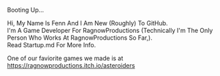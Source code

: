 Booting Up...


Hi, My Name Is Fenn And I Am New (Roughly) To GitHub.
<br>
I'm A Game Developer For RagnowProductions (Technically I'm The Only Person Who Works At RagnowProductions So Far,).
<br>
Read Startup.md For More Info.

One of our faviorite games we made is at https://ragnowproductions.itch.io/asteroiders
